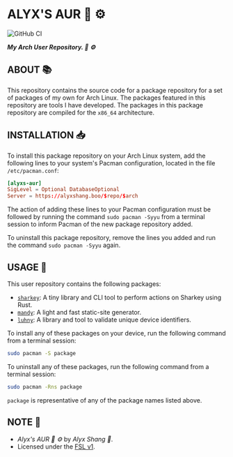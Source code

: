 # ALYX'S AUR :penguin: :gear:

![GitHub CI](https://github.com/alyxshang/alyxs-aur/actions/workflows/main.yml/badge.svg)

***My Arch User Repository. :penguin: :gear:***

## ABOUT :books:

This repository contains the source code for a package repository for a set of packages of my own for Arch Linux. The packages featured in this repository are tools I have developed. The packages in this package repository are compiled for the `x86_64` architecture.

## INSTALLATION :inbox_tray:

To install this package repository on your Arch Linux system, add the following lines to your system's Pacman configuration, located in the file `/etc/pacman.conf`:

```conf
[alyxs-aur]
SigLevel = Optional DatabaseOptional
Server = https://alyxshang.boo/$repo/$arch
```

The action of adding these lines to your Pacman configuration must be followed by running the command `sudo pacman -Syyu` from a terminal session to inform Pacman of the new package repository added.

To uninstall this package repository, remove the lines you added and run the command `sudo pacman -Syyu` again.

## USAGE :hammer:

This user repository contains the following packages:

- [`sharkey`](https://github.com/alyxshang/sharkey.rs): A tiny library and CLI tool to perform actions on Sharkey using Rust.
- [`mandy`](https://github.com/alyxshang/mandy): A light and fast static-site generator. 
- [`luhny`](https://github.com/alyxshang/luhny.rs): A library and tool to validate unique device identifiers. 

To install any of these packages on your device, run the following command from a terminal session:

```bash
sudo pacman -S package
```

To uninstall any of these packages, run the following command from a terminal session:

```bash
sudo pacman -Rns package
```

`package` is representative of any of the package names listed above.

## NOTE :scroll:

- *Alyx's AUR :penguin: :gear:* by *Alyx Shang :black_heart:*.
- Licensed under the [FSL v1](https://github.com/alyxshang/fair-software-license).
